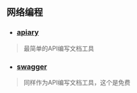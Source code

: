 ## 网络编程
* ### [apiary](https://apiary.io/)
> 最简单的API编写文档工具

* ### [swagger](http://swagger.io/)
> 同样作为API编写文档工具，这个是免费
